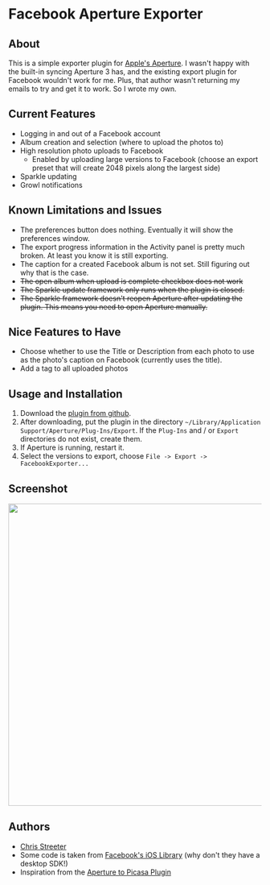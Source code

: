# Facebook Aperture Exporter

## About
This is a simple exporter plugin for <a href="http://www.apple.com/aperture/">Apple's Aperture</a>. I wasn't happy with the built-in syncing Aperture 3 has, and the existing export plugin for Facebook wouldn't work for me. Plus, that author wasn't returning my emails to try and get it to work. So I wrote my own.

## Current Features
* Logging in and out of a Facebook account
* Album creation and selection (where to upload the photos to)
* High resolution photo uploads to Facebook
  * Enabled by uploading large versions to Facebook (choose an export preset that will create 2048 pixels along the largest side)
* Sparkle updating
* Growl notifications

## Known Limitations and Issues
* The preferences button does nothing. Eventually it will show the preferences window.
* The export progress information in the Activity panel is pretty much broken. At least you know it is still exporting.
* The caption for a created Facebook album is not set. Still figuring out why that is the case.
* <del>The open album when upload is complete checkbox does not work</del>
* <del>The Sparkle update framework only runs when the plugin is closed.</del>
* <del>The Sparkle framework doesn't reopen Aperture after updating the plugin. This
means you need to open Aperture manually.</del>

## Nice Features to Have
* Choose whether to use the Title or Description from each photo to use as the photo's caption on Facebook (currently uses the title).
* Add a tag to all uploaded photos

## Usage and Installation
1. Download the <a href="https://github.com/streeter/facebook-aperture-exporter/downloads">plugin from github</a>.
2. After downloading, put the plugin in the directory `~/Library/Application Support/Aperture/Plug-Ins/Export`. If the `Plug-Ins` and / or `Export` directories do not exist, create them.
3. If Aperture is running, restart it.
4. Select the versions to export, choose `File -> Export -> FacebookExporter...`

## Screenshot

<a href="https://github.com/streeter/facebook-aperture-exporter/raw/master/screenshot.png"><img width="600" style="width: 600px" src="https://github.com/streeter/facebook-aperture-exporter/raw/master/screenshot.png" /></a>

## Authors
* <a href="http://www.chrisstreeter.com">Chris Streeter</a>
* Some code is taken from <a href="https://github.com/facebook/facebook-ios-sdk">Facebook's iOS Library</a> (why don't they have a desktop SDK!)
* Inspiration from the <a href="http://code.google.com/p/aperture-picasa-plugin/">Aperture to Picasa Plugin</a>
